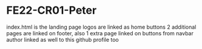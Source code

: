 # FE22-CR01-Peter

index.html is the landing page
logos are linked as home buttons
2 additional pages are linked on footer, also 1 extra page linked on buttons from navbar
author linked as well to this github profile too
